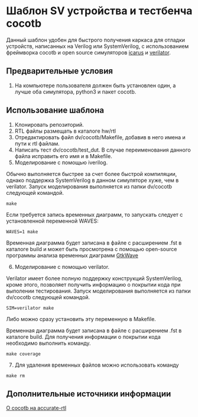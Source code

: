 # Шаблон SV устройства и тестбенча cocotb

Данный шаблон удобен для быстрого получения каркаса для отладки устройств, написанных на Verilog или SystemVerilog, с использованием фреймворка сocotb и open source симуляторов [icarus](https://github.com/steveicarus/iverilog) и [verilator](https://www.veripool.org/verilator/).

## Предварительные условия

1. На компьютере пользователя должен быть установлен один, а лучше оба симулятора, python3 и пакет cocotb.

## Использование шаблона

1. Клонировать репозиторий. 
2. RTL файлы размещать в каталоге hw/rtl
3. Отредактировать файл dv/cocotb/Makefile, добавив в него имена и пути к rtl файлам.
4. Написать тест dv/cocotb/test_dut. В случае переименования данного файла исправить его имя и в Makefile.
5. Моделирование с помощью iverilog. 

Обычно выполняется быстрее за счет более быстрой компиляции, однако поддержка SystemVerilog в данном симуляторе хуже, чем в verilator. Запуск моделирования выполняется из папки dv/cocotb следующей командой.

```
make
```
Если требуется запись временных диаграмм, то запускать следует с установленной переменной WAVES:

```
WAVES=1 make
```
Временная диаграмма будет записана в файле с расширением .fst в каталоге build и может быть просмотрена с помощью open-source программы анализа временных диаграмм [GtkWave](https://gtkwave.sourceforge.net/)

6. Моделирование с помощью verilator.

Verilator имеет более полную поддержку конструкций SystemVerilog, кроме этого, позволяет получить информацию о покрытии кода при выполении тестирования.  Запуск моделирования выполняется из папки dv/cocotb следующей командой.

```
SIM=verilator make
```
Либо можно сразу установить эту переменную в Makefile.

Временная диаграмма будет записана в файле с расширением .fst в каталоге build. 
Для получения информации о покрытии кода необходимо выполнить команду.

```
make coverage
```

7. Для удаления временных файлов можно использовать команду

```
make rm
```

## Дополнительные источники информации

[О cocotb на accurate-rtl](https://accurate-rtl.ru/EDA/cocotb.html)






